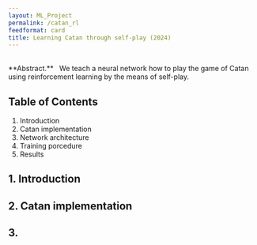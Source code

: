 ```yaml
---
layout: ML_Project
permalink: /catan_rl
feedformat: card
title: Learning Catan through self-play (2024)
---
```

<br>
**Abstract.** &nbsp; We teach a neural network how to play the game of Catan using reinforcement learning by the means of self-play.


## Table of Contents

1. Introduction
2. Catan implementation
3. Network architecture
4. Training porcedure
5. Results


## 1. Introduction




## 2. Catan implementation



## 3. 
